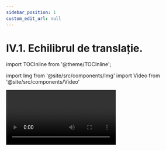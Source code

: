 ```yaml
---
sidebar_position: 1
custom_edit_url: null
---
```


# IV.1. Echilibrul de translație.


import TOCInline from '@theme/TOCInline';

<TOCInline toc={toc} />


import Img from '@site/src/components/Img'
import Video from '@site/src/components/Video'






<Video src="https://www.youtube.com/embed/VY8IHZHtkZw" />

<br></br>
<br></br>



<div class="alert alert--primary" role="alert">

Un corp solid are o **mişcare de translaţie** atunci când segmentul ce uneşte oricare două puncte ale corpului îşi păstrează direcţia în timpul mişcării (sau altfel spus, segmentul rămâne paralel cu el însuși în timpul mișcării).

</div>


<br></br>


<div class="alert alert--info" role="alert">

**Exemple de corpuri care au o mişcare de translaţie:**

- **Mișcarea unui echer față de o riglă**. Deoarece AB || A'B', spunem că echerul față de riglă este în mișcare de translație.

<Img src="fizica/clasa7/capitolul4/4_1_Poza1_ExempleDeCorpuriInMiscareDeTranslatie_1_EcherulSiRigla.jpg" lazy={false} width="1280" height="623" />


- **Sertarul față de șine**.

<Img src="fizica/clasa7/capitolul4/4_1_Poza2_ExempleDeCorpuriInMiscareDeTranslatie_2_SertarulFataDeSine.jpg" lazy={false} width="1280" height="722" />


- **Ușile glisante față de șine.**

<Img src="fizica/clasa7/capitolul4/4_1_Poza3_ExempleDeCorpuriInMiscareDeTranslatie_3_SifonierCuUsiGlisante_vers2.jpg" width="1000" height="673" />


- **Mișcarea telecabinei (telegondolei, telescaunului) față de cablu.**

<Img src="fizica/clasa7/capitolul4/4_1_Poza4_ExempleDeCorpuriInMiscareDeTranslatie_4_TelecabinaFataDeCablu.jpg" width="1280" height="848" />


- **Mișcarea unei mașini pe un drum drept**.

<Img src="fizica/clasa7/capitolul4/4_1_Poza5_ExempleDeCorpuriInMiscareDeTranslatie_5_MasinaPeDrumDrept.jpg" width="1280" height="429" />



- **Căderea liberă a corpurilor**.


<Img src="fizica/clasa7/capitolul4/4_1_Poza6_ExempleDeCorpuriInMiscareDeTranslatie_6_CadereaLiberaAUnuiMar_vers2.jpg" width="1000" height="642" />


- **Mișcarea liftului (scărilor rulante)**.

<Img src="fizica/clasa7/capitolul4/4_1_Poza7_ExempleDeCorpuriInMiscareDeTranslatie_7_MiscareaUnuiLift_vers2.jpg" width="1000" height="639" />


- **Mișcarea grătarului unui cuptor de aragaz**.

<Img src="fizica/clasa7/capitolul4/4_1_Poza8_ExempleDeCorpuriInMiscareDeTranslatie_8_MiscareaGrataruluiUnuiCuptorDeAragaz_v2.jpg" width="1000" height="510" />




</div>


<br></br>

<div class="alert alert--primary" role="alert">


**După traiectoria pe care o descrie un punct al solidului, translaţiile se împart în:**

- **translaţii rectilinii** dacă traiectoria unui punct este o dreaptă (toate exemplele date mai sus);

- **translaţii curbilinii** dacă traiectoria unui punct este o curbă oarecare în spaţiu. Ca exemplu avem mișcarea pedalei bicicletei care merge în linie dreaptă.

<Img className="img-responsive4" src="fizica/clasa7/capitolul4/4_1_Poza9_PozaTranslatieCurbilinie_vers2.jpg" width="1000" height="394" />



</div>


<br></br>

<div class="alert alert--primary" role="alert">

Un corp este în **echilibru de translaţie** atunci când rezultanta tuturor forțelor ce acționează asupra lui este zero.

</div>

<br></br>

<div class="alert alert--warning" role="alert">

&#128275 **Problemă rezolvată**


**1. Determină dacă următoarele corpuri sunt în echilibru de translaţie:**


**1.1. Un corp sprijinit pe o suprafață (podea, masă, scaun etc.) în stare de repaus.**


**Rezolvare:**


**În stare de repaus, un corp sprijinit pe o suprafață (podea, masă, scaun etc.)** are forța rezultantă egală cu zero, deoarece avem modulul greutății egal cu modulul reacțiunii normale:    
| G | = | N |.

Forța rezultantă este:   
R = N – G = 0 deci **corpul este în echilibru de translație.**

<Img className="img-responsive4" src="fizica/clasa7/capitolul4/4_1_Poza10_ReprezentareaGrafica_ProblemaModel1_1_vers3.jpg" width="1000" height="315" />


<br></br>
<br></br>
<br></br>



**1.2. Un corp în repaus suspendat de un fir inextensibil.**

**Rezolvare:**

Un **corp suspendat** are forța rezultantă egală cu zero, deoarece avem modulul greutății egal cu modulul tensiunii în fir:   
| G | = | T |.

Forța rezultantă este:   
R = T – G = 0 deci **corpul este în echilibru de translație.**

<Img className="img-responsive4" src="fizica/clasa7/capitolul4/4_1_Poza11_ReprezentareaGrafica_ProblemaModel1_2_vers4.jpg" width="1000" height="394" />

<br></br>
<br></br>
<br></br>


**1.3. Un corp în stare de mişcare rectilinie uniformă.**

**Rezolvare:**

Un **corp în stare de mişcare rectilinie uniformă** are forța rezultantă egală cu zero.    
Pe direcția orizontală ( O<sub>x</sub> ) : | F | =| F<sub>f</sub> | 	=>        R<sub>x</sub> = F – F<sub>f</sub> = 0    
Pe direcția verticală ( O<sub>y</sub> ) : | G | = | N | 	=>	    R<sub>y</sub> = N – G = 0

**Corpul este în echilibru de translație.**


<Img className="img-responsive4" src="fizica/clasa7/capitolul4/4_1_Poza12_ReprezentareaGrafica_ProblemaModel1_3_vers3.jpg" width="1000" height="321" />





</div>



<br></br>


